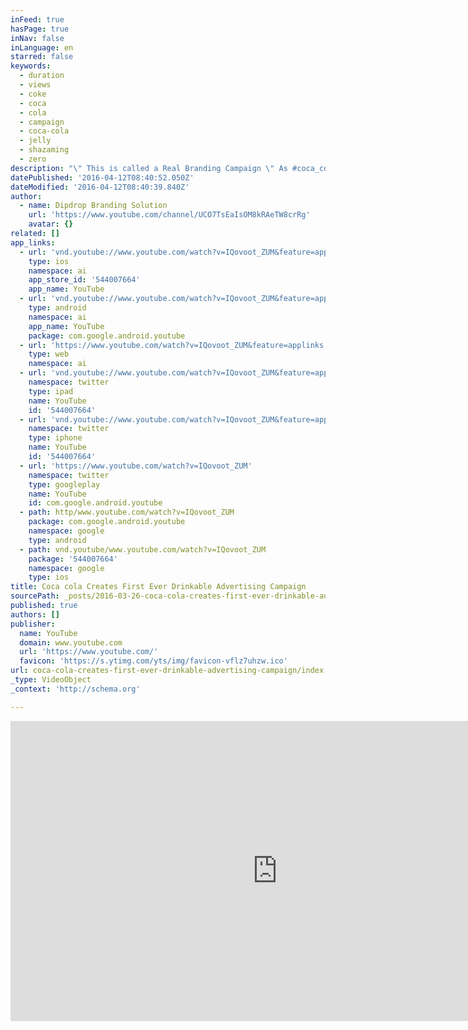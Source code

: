 ```yaml
---
inFeed: true
hasPage: true
inNav: false
inLanguage: en
starred: false
keywords:
  - duration
  - views
  - coke
  - coca
  - cola
  - campaign
  - coca-cola
  - jelly
  - shazaming
  - zero
description: "\" This is called a Real Branding Campaign \" As ‪#‎coca_cola‬ says, \"NEXT TIME YOU'RE THIRSTY, DRINK AN AD\" A drinkable advertising creates the illusion that you actually taste the campaign and that's why they collaborated with Shazam, helping the audience enjoy a Coke Zero with the help of technology."
datePublished: '2016-04-12T08:40:52.050Z'
dateModified: '2016-04-12T08:40:39.840Z'
author:
  - name: Dipdrop Branding Solution
    url: 'https://www.youtube.com/channel/UCO7TsEaIsOM8kRAeTW8crRg'
    avatar: {}
related: []
app_links:
  - url: 'vnd.youtube://www.youtube.com/watch?v=IQovoot_ZUM&feature=applinks'
    type: ios
    namespace: ai
    app_store_id: '544007664'
    app_name: YouTube
  - url: 'vnd.youtube://www.youtube.com/watch?v=IQovoot_ZUM&feature=applinks'
    type: android
    namespace: ai
    app_name: YouTube
    package: com.google.android.youtube
  - url: 'https://www.youtube.com/watch?v=IQovoot_ZUM&feature=applinks'
    type: web
    namespace: ai
  - url: 'vnd.youtube://www.youtube.com/watch?v=IQovoot_ZUM&feature=applinks'
    namespace: twitter
    type: ipad
    name: YouTube
    id: '544007664'
  - url: 'vnd.youtube://www.youtube.com/watch?v=IQovoot_ZUM&feature=applinks'
    namespace: twitter
    type: iphone
    name: YouTube
    id: '544007664'
  - url: 'https://www.youtube.com/watch?v=IQovoot_ZUM'
    namespace: twitter
    type: googleplay
    name: YouTube
    id: com.google.android.youtube
  - path: http/www.youtube.com/watch?v=IQovoot_ZUM
    package: com.google.android.youtube
    namespace: google
    type: android
  - path: vnd.youtube/www.youtube.com/watch?v=IQovoot_ZUM
    package: '544007664'
    namespace: google
    type: ios
title: Coca cola Creates First Ever Drinkable Advertising Campaign
sourcePath: _posts/2016-03-26-coca-cola-creates-first-ever-drinkable-advertising-campaign.md
published: true
authors: []
publisher:
  name: YouTube
  domain: www.youtube.com
  url: 'https://www.youtube.com/'
  favicon: 'https://s.ytimg.com/yts/img/favicon-vflz7uhzw.ico'
url: coca-cola-creates-first-ever-drinkable-advertising-campaign/index.html
_type: VideoObject
_context: 'http://schema.org'

---
```

<iframe src="https://cdn.embedly.com/widgets/media.html?src=https%3A%2F%2Fwww.youtube.com%2Fembed%2FIQovoot_ZUM%3Ffeature%3Doembed&amp;url=https%3A%2F%2Fwww.youtube.com%2Fwatch%3Fv%3DIQovoot_ZUM&amp;image=https%3A%2F%2Fi.ytimg.com%2Fvi%2FIQovoot_ZUM%2Fhqdefault.jpg&amp;key=b7d04c9b404c499eba89ee7072e1c4f7&amp;type=text%2Fhtml&amp;schema=youtube" width="854" height="480" scrolling="no" frameborder="0" allowfullscreen="allowfullscreen" style=""></iframe>